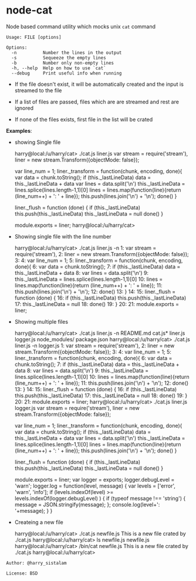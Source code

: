 node-cat
========

Node based command utility which mocks unix `cat` command

    Usage: FILE [options]
    
    Options:
      -n          Number the lines in the output
      -s          Sequeeze the empty lines
      -b          Number only non-empty lines
      -h, --help  Help on how to use `cat`
      --debug     Print useful info when running


  - If the file doesn't exist, it will be automatically created
    and the input is streamed to the file
 
  - If a list of files are passed, files which are are streamed
    and rest are ignored
 
  - If none of the files exists, first file in the list will be crated

**Examples**:

   - showing Single file 

        harry@local:/u/harry/cat> ./cat.js liner.js
        var stream = require('stream'),
            liner = new stream.Transform({objectMode: false});

        var line_num = 1;
        liner._transform = function(chunk, encoding, done){
            var data = chunk.toString();
            if (this._lastLineData) data = this._lastLineData + data
            var lines = data.split('\n')
            this._lastLineData = lines.splice(lines.length-1,1)[0]
            lines = lines.map(function(line){return (line_num++) + ': ' + line});
            this.push(lines.join('\n') + '\n');
            done()
        }

        liner._flush = function (done) {
             if (this._lastLineData) this.push(this._lastLineData)
             this._lastLineData = null
             done()
        }

        module.exports = liner;
        harry@local:/u/harry/cat>

   - Showing single file with the line number

        harry@local:/u/harry/cat> ./cat.js liner.js -n
        1: var stream = require('stream'),
        2:     liner = new stream.Transform({objectMode: false});
        3:
        4: var line_num = 1;
        5: liner._transform = function(chunk, encoding, done){
        6:     var data = chunk.toString();
        7:     if (this._lastLineData) data = this._lastLineData + data
        8:     var lines = data.split('\n')
        9:     this._lastLineData = lines.splice(lines.length-1,1)[0]
        10:     lines = lines.map(function(line){return (line_num++) + ': ' + line});
        11:     this.push(lines.join('\n') + '\n');
        12:     done()
        13: }
        14:
        15: liner._flush = function (done) {
        16:      if (this._lastLineData) this.push(this._lastLineData)
        17:      this._lastLineData = null
        18:      done()
        19: }
        20:
        21: module.exports = liner;

   - Showing multiple files

        harry@local:/u/harry/cat> ./cat.js liner.js -n
        README.md     cat.js*       liner.js      logger.js     node_modules/ package.json
        harry@local:/u/harry/cat> ./cat.js liner.js -n logger.js
        1: var stream = require('stream'),
        2:     liner = new stream.Transform({objectMode: false});
        3:
        4: var line_num = 1;
        5: liner._transform = function(chunk, encoding, done){
        6:     var data = chunk.toString();
        7:     if (this._lastLineData) data = this._lastLineData + data
        8:     var lines = data.split('\n')
        9:     this._lastLineData = lines.splice(lines.length-1,1)[0]
        10:     lines = lines.map(function(line){return (line_num++) + ': ' + line});
        11:     this.push(lines.join('\n') + '\n');
        12:     done()
        13: }
        14:
        15: liner._flush = function (done) {
        16:      if (this._lastLineData) this.push(this._lastLineData)
        17:      this._lastLineData = null
        18:      done()
        19: }
        20:
        21: module.exports = liner;
        harry@local:/u/harry/cat> ./cat.js liner.js logger.js
        var stream = require('stream'),
            liner = new stream.Transform({objectMode: false});

        var line_num = 1;
        liner._transform = function(chunk, encoding, done){
            var data = chunk.toString();
            if (this._lastLineData) data = this._lastLineData + data
            var lines = data.split('\n')
            this._lastLineData = lines.splice(lines.length-1,1)[0]
            lines = lines.map(function(line){return (line_num++) + ': ' + line});
            this.push(lines.join('\n') + '\n');
            done()
        }

        liner._flush = function (done) {
             if (this._lastLineData) this.push(this._lastLineData)
             this._lastLineData = null
             done()
        }

        module.exports = liner;
        var logger = exports;
          logger.debugLevel = 'warn';
          logger.log = function(level, message) {
            var levels = ['error', 'warn', 'info'];
            if (levels.indexOf(level) >= levels.indexOf(logger.debugLevel) ) {
              if (typeof message !== 'string') {
                message = JSON.stringify(message);
              };
              console.log(level+': '+message);
            }
         }

   - Createing a new file

        harry@local:/u/harry/cat> ./cat.js newfile.js
        This is a new file crated by ./cat.js
        harry@local:/u/harry/cat> ls newfile.js
        newfile.js
        harry@local:/u/harry/cat> /bin/cat newfile.js
        This is a new file crated by ./cat.js
        harry@local:/u/harry/cat>

 
    Author: @harry_sistalam
    
    License: BSD

